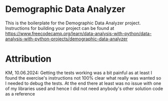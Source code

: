 # Demographic Data Analyzer

This is the boilerplate for the Demographic Data Analyzer project. Instructions for building your project can be found at https://www.freecodecamp.org/learn/data-analysis-with-python/data-analysis-with-python-projects/demographic-data-analyzer

# Attribution
KM, 10.06.2024: Getting the tests working was a bit painful as at least I found the exercise's instructions not 100% clear what really was wanted so I needed to debug the tests. At the end there at least was no issue with one of my libraries used and hence I did not need anybody's other solution code as a reference